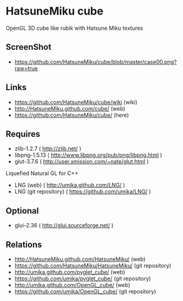 HatsuneMiku cube
================

OpenGL 3D cube like rubik with Hatsune Miku textures

ScreenShot
----------

 * https://github.com/HatsuneMiku/cube/blob/master/case00.png?raw=true

Links
-----

 * https://github.com/HatsuneMiku/cube/wiki (wiki)
 * http://HatsuneMiku.github.com/cube/ (web)
 * https://github.com/HatsuneMiku/cube/ (here)

Requires
--------

 * zlib-1.2.7 ( http://zlib.net/ )
 * libpng-1.5.13 ( http://www.libpng.org/pub/png/libpng.html )
 * glut-3.7.6 ( http://user.xmission.com/~nate/glut.html )

Liquefied Natural GL for C++

 * LNG (web) ( http://umika.github.com/LNG/ )
 * LNG (git repository) ( https://github.com/umika/LNG/ )

Optional
--------

 * glui-2.36 ( http://glui.sourceforge.net/ )

Relations
---------

 * http://HatsuneMiku.github.com/HatsuneMiku/ (web)
 * https://github.com/HatsuneMiku/HatsuneMiku/ (git repository)
 * http://umika.github.com/pyglet_cube/ (web)
 * https://github.com/umika/pyglet_cube/ (git repository)
 * http://umika.github.com/OpenGL_cube/ (web)
 * https://github.com/umika/OpenGL_cube/ (git repository)
